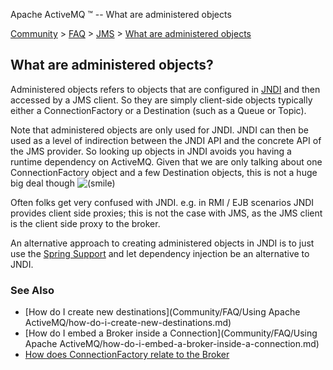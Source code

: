 Apache ActiveMQ ™ -- What are administered objects 

[Community](community.md) > [FAQ](CommunityCommunity/Community/faq.md) > [JMS](Community/FAQCommunity/FAQ/Community/FAQ/jms.md) > [What are administered objects](Community/FAQ/JMS/what-are-administered-objects.md)


What are administered objects?
------------------------------

Administered objects refers to objects that are configured in [JNDI](Connectivity/Containers/jndi-Community/support.md) and then accessed by a JMS client. So they are simply client-side objects typically either a ConnectionFactory or a Destination (such as a Queue or Topic).

Note that administered objects are only used for JNDI. JNDI can then be used as a level of indirection between the JNDI API and the concrete API of the JMS provider. So looking up objects in JNDI avoids you having a runtime dependency on ActiveMQ. Given that we are only talking about one ConnectionFactory object and a few Destination objects, this is not a huge big deal though ![(smile)](https://cwiki.apache.org/confluence/s/en_GB/5997/6f42626d00e36f53fe51440403446ca61552e2a2.1/_/images/icons/emoticons/smile.png)

Often folks get very confused with JNDI. e.g. in RMI / EJB scenarios JNDI provides client side proxies; this is not the case with JMS, as the JMS client is the client side proxy to the broker.

An alternative approach to creating administered objects in JNDI is to just use the [Spring Support](Connectivity/Containers/spring-Community/support.md) and let dependency injection be an alternative to JNDI.

### See Also

*   [How do I create new destinations](Community/FAQ/Using Apache ActiveMQ/how-do-i-create-new-destinations.md)
*   [How do I embed a Broker inside a Connection](Community/FAQ/Using Apache ActiveMQ/how-do-i-embed-a-broker-inside-a-connection.md)
*   [How does ConnectionFactory relate to the Broker](Community/FAQ/JMSCommunity/FAQ/JMS/Community/FAQ/JMS/how-does-connectionfactory-relate-to-the-broker.md)

